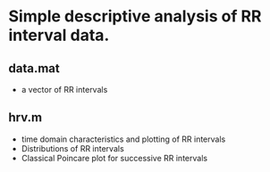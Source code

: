 # Simple descriptive analysis of RR interval data.

## data.mat
- a vector of RR intervals

## hrv.m
- time domain characteristics and plotting of RR intervals
- Distributions of RR intervals
- Classical Poincare plot for successive RR intervals
